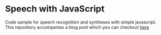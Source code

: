 # Speech with JavaScript

Code sample for speech recognition and syntheses with simple javascript. This repository accompanies a blog post 
which you can checkout [here](https://codingislove.com/?p=2744&preview=true) 
